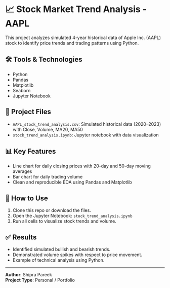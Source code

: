 # 📈 Stock Market Trend Analysis - AAPL

This project analyzes simulated 4-year historical data of Apple Inc. (AAPL) stock to identify price trends and trading patterns using Python.

## 🛠 Tools & Technologies
- Python
- Pandas
- Matplotlib
- Seaborn
- Jupyter Notebook

## 📁 Project Files
- `AAPL_stock_trend_analysis.csv`: Simulated historical data (2020–2023) with Close, Volume, MA20, MA50
- `stock_trend_analysis.ipynb`: Jupyter notebook with data visualization

## 📊 Key Features
- Line chart for daily closing prices with 20-day and 50-day moving averages
- Bar chart for daily trading volume
- Clean and reproducible EDA using Pandas and Matplotlib

## 📌 How to Use
1. Clone this repo or download the files.
2. Open the Jupyter Notebook: `stock_trend_analysis.ipynb`
3. Run all cells to visualize stock trends and volume.

## ✅ Results
- Identified simulated bullish and bearish trends.
- Demonstrated volume spikes with respect to price movement.
- Example of technical analysis using Python.

---

**Author**: Shipra Pareek  
**Project Type**: Personal / Portfolio

